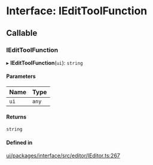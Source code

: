 # Interface: IEditToolFunction

## Callable

### IEditToolFunction

▸ **IEditToolFunction**(`ui`): `string`

#### Parameters

| Name | Type |
| :------ | :------ |
| `ui` | `any` |

#### Returns

`string`

#### Defined in

[ui/packages/interface/src/editor/IEditor.ts:267](https://github.com/leaferjs/leafer-ui/blob/66bfac2/packages/interface/src/editor/IEditor.ts#L267)
